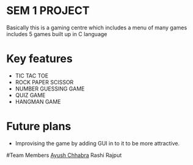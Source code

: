 # SEM 1 PROJECT
Basically this is a gaming centre which includes a menu of many games includes 5 games built up in C language 

# Key features 
- TIC TAC TOE
- ROCK PAPER SCISSOR
- NUMBER GUESSING GAME
- QUIZ GAME
- HANGMAN GAME
  
# Future plans 
- Improvising the game by adding GUI in to it to be more attractive.

#Team Members
[Ayush Chhabra](https://github.com/ayushchhabra30)
Rashi Rajput 
